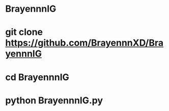 # BrayennnIG

# git clone https://github.com/BrayennnXD/BrayennnIG

# cd BrayennnIG

# python BrayennnIG.py
